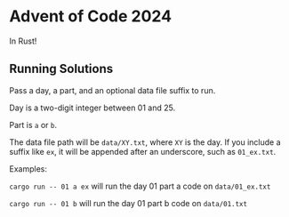 # Advent of Code 2024

In Rust!

## Running Solutions

Pass a day, a part, and an optional data file suffix to run.

Day is a two-digit integer between 01 and 25.

Part is `a` or `b`.

The data file path will be `data/XY.txt`, where `XY` is the day.
If you include a suffix like `ex`, it will be appended after an underscore, such as `01_ex.txt`.

Examples:

`cargo run -- 01 a ex` will run the day 01 part a code on `data/01_ex.txt`

`cargo run -- 01 b` will run the day 01 part b code on `data/01.txt`
